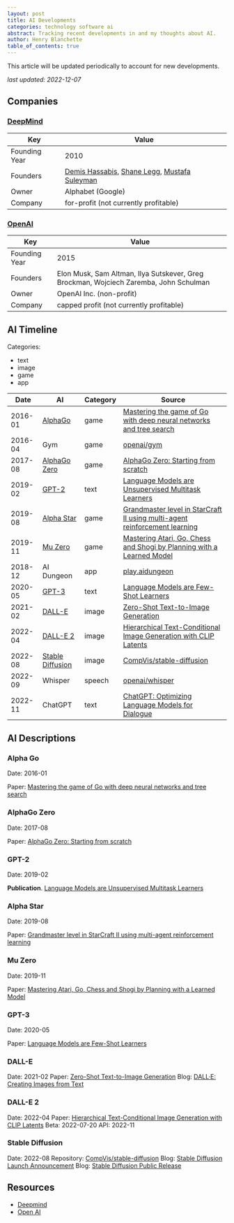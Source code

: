```yaml
---
layout: post
title: AI Developments
categories: technology software ai
abstract: Tracking recent developments in and my thoughts about AI.
author: Henry Blanchette
table_of_contents: true
---
```


This article will be updated periodically to account for new developments.

_last updated: 2022-12-07_

## Companies

### [DeepMind][deepmind]

| Key           | Value                                                                                                                                                                                      |
| ------------- | ------------------------------------------------------------------------------------------------------------------------------------------------------------------------------------------ |
| Founding Year | 2010                                                                                                                                                                                       |
| Founders      | [Demis Hassabis](https://en.wikipedia.org/wiki/Demis_Hassabis), [Shane Legg](https://en.wikipedia.org/wiki/Shane_Legg), [Mustafa Suleyman](https://en.wikipedia.org/wiki/Mustafa_Suleyman) |
| Owner         | Alphabet (Google)                                                                                                                                                                          |
| Company       | for-profit (not currently profitable)                                                                                                                                                      |


### [OpenAI][openai]

| Key           | Value                                                                                 |
| ------------- | ------------------------------------------------------------------------------------- |
| Founding Year | 2015                                                                                  |
| Founders      | Elon Musk, Sam Altman, Ilya Sutskever, Greg Brockman, Wojciech Zaremba, John Schulman |
| Owner         | OpenAI Inc. (non-profit)                                                              |
| Company       | capped profit (not currently profitable)                                              |

## AI Timeline

Categories:
- text
- image
- game
- app

| Date    | AI                                    | Category | Source                                                                                                                                                                                               |
| ------- | ------------------------------------- | -------- | ---------------------------------------------------------------------------------------------------------------------------------------------------------------------------------------------------- |
| 2016-01 | [AlphaGo](#alpha-go)                  | game     | [Mastering the game of Go with deep neural networks and tree search](https://www.nature.com/articles/nature16961)                                                                                    |
| 2016-04 | Gym                                   | game     | [openai/gym](https://github.com/openai/gym)                                                                                                                                                          |
| 2017-08 | [AlphaGo Zero](#alphago-zero)         | game     | [AlphaGo Zero: Starting from scratch](https://www.deepmind.com/blog/alphago-zero-starting-from-scratch)                                                                                              |
| 2019-02 | [GPT-2](#gpt-2)                       | text     | [Language Models are Unsupervised Multitask Learners](https://www.semanticscholar.org/paper/Language-Models-are-Unsupervised-Multitask-Learners-Radford-Wu/9405cc0d6169988371b2755e573cc28650d14dfe) |
| 2019-08 | [Alpha Star](#alpha-star)             | game     | [Grandmaster level in StarCraft II using multi-agent reinforcement learning](https://www.nature.com/articles/s41586-019-1724-z)                                                                      |
| 2019-11 | [Mu Zero](#mu-zero)                   | game     | [Mastering Atari, Go, Chess and Shogi by Planning with a Learned Model](https://arxiv.org/abs/1911.08265)                                                                                            |
| 2018-12 | AI Dungeon                            | app      | [play.aidungeon](https://play.aidungeon.io/main/home)                                                                                                                                                |
| 2020-05 | [GPT-3](#gpt-3)                       | text     | [Language Models are Few-Shot Learners](https://arxiv.org/abs/2005.14165)                                                                                                                            |
| 2021-02 | [DALL-E](#dall-e)                     | image    | [Zero-Shot Text-to-Image Generation](https://arxiv.org/abs/2102.12092)                                                                                                                               |
| 2022-04 | [DALL-E 2](#dall-e-2)                 | image    | [Hierarchical Text-Conditional Image Generation with CLIP Latents](https://cdn.openai.com/papers/dall-e-2.pdf)                                                                                       |
| 2022-08 | [Stable Diffusion](#stable-diffusion) | image    | [CompVis/stable-diffusion](https://github.com/CompVis/stable-diffusion)                                                                                                                              |
| 2022-09 | Whisper                               | speech   | [openai/whisper](https://github.com/openai/whisper)                                                                                                                                                  |
| 2022-11 | ChatGPT                               | text     | [ChatGPT: Optimizing Language Models for Dialogue](https://openai.com/blog/chatgpt/)                                                                                                                 |

## AI Descriptions

### Alpha Go

Date: 2016-01

Paper: [Mastering the game of Go with deep neural networks and tree search](https://www.nature.com/articles/nature16961)

### AlphaGo Zero

Date: 2017-08

Paper: [AlphaGo Zero: Starting from scratch](https://www.deepmind.com/blog/alphago-zero-starting-from-scratch)

### GPT-2

Date: 2019-02

**Publication**. [Language Models are Unsupervised Multitask Learners](https://www.semanticscholar.org/paper/Language-Models-are-Unsupervised-Multitask-Learners-Radford-Wu/9405cc0d6169988371b2755e573cc28650d14dfe)

### Alpha Star

Date: 2019-08

Paper: [Grandmaster level in StarCraft II using multi-agent reinforcement learning](https://www.nature.com/articles/s41586-019-1724-z)

### Mu Zero

Date: 2019-11

Paper: [Mastering Atari, Go, Chess and Shogi by Planning with a Learned Model](https://arxiv.org/abs/1911.08265)

### GPT-3

Date: 2020-05

Paper: [Language Models are Few-Shot Learners](https://arxiv.org/abs/2005.14165)

### DALL-E

Date: 2021-02
Paper: [Zero-Shot Text-to-Image Generation](https://arxiv.org/abs/2102.12092)
Blog: [DALL·E: Creating Images from Text](https://openai.com/blog/dall-e/)

### DALL-E 2

Date: 2022-04
Paper: [Hierarchical Text-Conditional Image Generation with CLIP Latents](https://cdn.openai.com/papers/dall-e-2.pdf)
Beta: 2022-07-20
API: 2022-11

### Stable Diffusion

Date: 2022-08
Repository: [CompVis/stable-diffusion](https://github.com/CompVis/stable-diffusion)
Blog: [Stable Diffusion Launch Announcement](https://stability.ai/blog/stable-diffusion-announcement)
Blog: [Stable Diffusion Public Release](https://stability.ai/blog/stable-diffusion-public-release)

## Resources

- [Deepmind][deepmind]
- [Open AI][openai]

[deepmind]: https://deepmind.com
[openai]: https://openai.com

